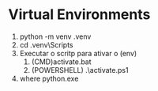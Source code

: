 # Virtual Environments

1. python -m venv .venv
2. cd .venv\Scripts
3. Executar o scritp para ativar o (env)
   1. (CMD)activate.bat
    2. (POWERSHELL) .\activate.ps1
 4. where python.exe

